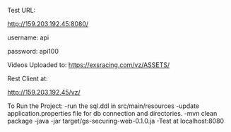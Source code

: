 
Test URL:

http://159.203.192.45:8080/

username: api

password: api100

Videos Uploaded to:
  https://exsracing.com/vz/ASSETS/


Rest Client at:


http://159.203.192.45/vz/


To Run the Project:
 -run the sql.ddl in src/main/resources
 -update application.properties file for db connection and directories.
 -mvn clean package
 -java -jar target/gs-securing-web-0.1.0.ja 
 -Test at localhost:8080


